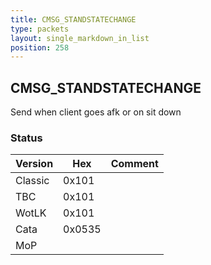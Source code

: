 ```yaml
---
title: CMSG_STANDSTATECHANGE
type: packets
layout: single_markdown_in_list
position: 258
---
```


## CMSG_STANDSTATECHANGE

Send when client goes afk or on sit down

### Status

Version    | Hex        | Comment
---------- | ---------- | ---------- 
Classic    | 0x101      |
TBC        | 0x101      |
WotLK      | 0x101      |
Cata       | 0x0535     |
MoP        |            |
